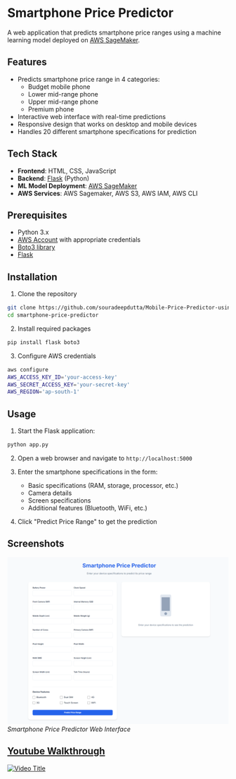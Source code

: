 # Smartphone Price Predictor

A web application that predicts smartphone price ranges using a machine learning model deployed on [AWS SageMaker](https://aws.amazon.com/sagemaker/).

## Features

- Predicts smartphone price range in 4 categories:
  - Budget mobile phone
  - Lower mid-range phone
  - Upper mid-range phone
  - Premium phone
- Interactive web interface with real-time predictions
- Responsive design that works on desktop and mobile devices
- Handles 20 different smartphone specifications for prediction

## Tech Stack

- **Frontend**: HTML, CSS, JavaScript
- **Backend**: [Flask](https://flask.palletsprojects.com/en/2.2.x/) (Python)
- **ML Model Deployment**: [AWS SageMaker](https://aws.amazon.com/sagemaker/)
- **AWS Services**: AWS Sagemaker, AWS S3, AWS IAM, AWS CLI

## Prerequisites

- Python 3.x
- [AWS Account](https://aws.amazon.com/) with appropriate credentials
- [Boto3 library](https://boto3.amazonaws.com/)
- [Flask](https://flask.palletsprojects.com/en/2.2.x/)

## Installation

1. Clone the repository
```bash
git clone https://github.com/souradeepdutta/Mobile-Price-Predictor-using-AWS-Sagemaker.git
cd smartphone-price-predictor
```

2. Install required packages
```bash
pip install flask boto3
```

3. Configure AWS credentials
```bash
aws configure
AWS_ACCESS_KEY_ID='your-access-key'
AWS_SECRET_ACCESS_KEY='your-secret-key'
AWS_REGION='ap-south-1'
```

## Usage

1. Start the Flask application:
```bash
python app.py
```

2. Open a web browser and navigate to `http://localhost:5000`

3. Enter the smartphone specifications in the form:
   - Basic specifications (RAM, storage, processor, etc.)
   - Camera details
   - Screen specifications
   - Additional features (Bluetooth, WiFi, etc.)

4. Click "Predict Price Range" to get the prediction

## Screenshots

![Smartphone Price Predictor Interface](./screenshot.png)
*Smartphone Price Predictor Web Interface*

## [Youtube Walkthrough](https://www.youtube.com/watch?v=WR_Yj6XPgUE)
[![Video Title](https://img.youtube.com/vi/WR_Yj6XPgUE/maxresdefault.jpg)](https://www.youtube.com/watch?v=WR_Yj6XPgUE)





